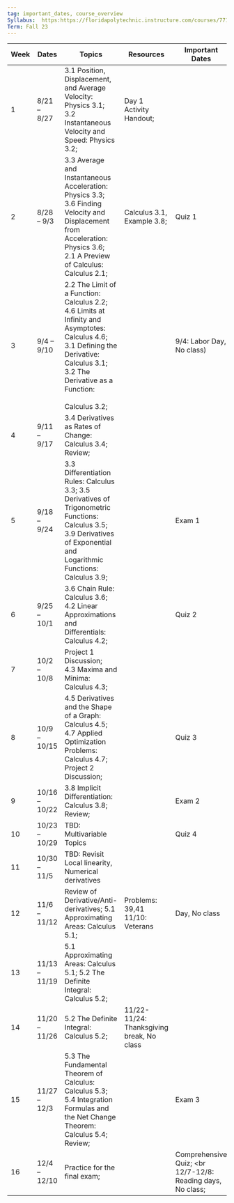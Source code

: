 ```yaml
---
tag: important_dates, course_overview
Syllabus:  https:https://floridapolytechnic.instructure.com/courses/7714/files/5875187?module_item_id=428651
Term: Fall 23
---
```











| Week | Dates         | Topics                                                                                                                                                                                                 | Resources                       | Important Dates           |
| ---- | ------------- | ------------------------------------------------------------------------------------------------------------------------------------------------------------------------------------------------------ | ------------------------------- | ------------------------- |
| 1    | 8/21 – 8/27   | 3.1 Position, Displacement, and Average Velocity: Physics 3.1;  <br>3.2 Instantaneous Velocity and Speed: Physics 3.2;                                                                                 | Day 1 Activity Handout;         |                           |
| 2    | 8/28 – 9/3    | 3.3 Average and Instantaneous Acceleration: Physics 3.3;  <br>3.6 Finding Velocity and Displacement from Acceleration: Physics 3.6;  <br>2.1 A Preview of Calculus: Calculus 2.1;                      | Calculus 3.1, Example 3.8;      | Quiz 1                    |
| 3    | 9/4 – 9/10    | 2.2 The Limit of a Function: Calculus 2.2; 4.6 Limits at Infinity and Asymptotes: Calculus 4.6;  <br>3.1 Defining the Derivative: Calculus 3.1; 3.2 The Derivative as a Function:<br><br>Calculus 3.2; |                                 | 9/4: Labor Day, No class) |
| 4    | 9/11 – 9/17   | 3.4 Derivatives as Rates of Change: Calculus 3.4;  <br>Review;                                                                                                                                         |                                 |                           |
| 5    | 9/18 – 9/24   | 3.3 Differentiation Rules: Calculus 3.3; 3.5 Derivatives of Trigonometric Functions: Calculus 3.5;  <br>3.9 Derivatives of Exponential and Logarithmic Functions: Calculus 3.9;                        |                                 | Exam 1                    |
| 6    | 9/25 – 10/1   | 3.6 Chain Rule: Calculus 3.6; 4.2 Linear Approximations and Differentials: Calculus 4.2;                                                                                                               |                                 | Quiz 2                    |
| 7    | 10/2 – 10/8   | Project 1 Discussion;<br>4.3 Maxima and Minima: Calculus 4.3;                                                                                                                                          |                                 |                           |
| 8    | 10/9 – 10/15  | 4.5 Derivatives and the Shape of a Graph: <br>Calculus 4.5;<br>4.7 Applied Optimization Problems: <br> Calculus 4.7; <br>Project 2 Discussion;                                                         |                                 | Quiz 3                    |
| 9    | 10/16 – 10/22 | 3.8 Implicit Differentiation: Calculus 3.8; <br>Review;                                                                                                                                                |                                 | Exam 2                    |
| 10   | 10/23 – 10/29 | TBD: Multivariable Topics                                                                                                                                                                              |                                 | Quiz 4                    |
| 11   | 10/30 – 11/5  | TBD: Revisit Local linearity, Numerical derivatives                                                                                                                                                    |                                 |                           |
| 12   | 11/6 – 11/12  | Review of Derivative/Anti-derivatives; 5.1 Approximating Areas: Calculus 5.1;                                                                                                                          | Problems: 39,41 11/10: Veterans | Day, No class             |
| 13| 11/13 – 11/19| 5.1 Approximating Areas: Calculus 5.1; 5.2 The Definite Integral: Calculus 5.2; |
|14| 11/20 – 11/26 |5.2 The Definite Integral: Calculus 5.2;| 11/22-11/24: Thanksgiving break, No class|
| 15  | 11/27 – 12/3 | 5.3 The Fundamental Theorem of Calculus: Calculus 5.3;  <br>5.4 Integration Formulas and the Net Change Theorem: Calculus 5.4; Review; |     | Exam 3                                                      |
| 16  | 12/4 – 12/10 | Practice for the final exam;|     | Comprehensive Quiz;  <br 12/7-12/8: Reading days, No class; |
